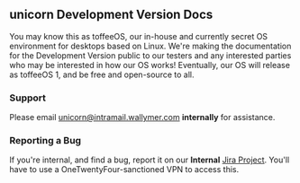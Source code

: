 ## unicorn Development Version Docs
You may know this as toffeeOS, our in-house and currently secret OS environment for desktops based on Linux. We're making the documentation for the Development Version public to our testers and any interested parties who may be interested in how our OS works! Eventually, our OS will release as toffeeOS 1, and be free and open-source to all.

### Support
Please email [unicorn@intramail.wallymer.com](mailto:unicorn@intramail.wallymer.com) **internally** for assistance.

### Reporting a Bug
If you're internal, and find a bug, report it on our **Internal** [Jira Project](https://jira-internal.wallymer.com/browse/UNI/). You'll have to use a OneTwentyFour-sanctioned VPN to access this.
